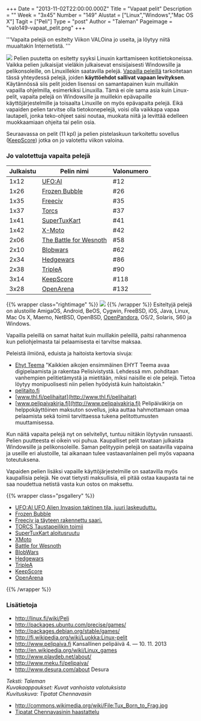 +++
Date = "2013-11-02T22:00:00.000Z"
Title = "Vapaat pelit"
Description = ""
Week = "3x45"
Number = "149"
Alustat = ["Linux","Windows","Mac OS X"]
Tagit = ["Peli"]
Type = "post"
Author = "Taleman"
Pageimage = "valo149-vapaat_pelit.png"
+++


'''Vapaita pelejä on esitelty Viikon VALOina jo useita, ja löytyy niitä
muualtakin Internetistä. '''

![ ](/images/valo149-vapaat_pelit.png "fig:valo149-vapaat_pelit.png") Pelien puutetta on esitetty syyksi
Linuxin karttamiseen kotitietokoneissa. Vaikka pelien julkaisijat
vieläkin julkaisevat ensisijaisesti Windowsille ja pelikonsoleille, on
Linuxillekin saatavilla pelejä. [Vapailla
peleillä](http://fsfe.org/campaigns/wsis/fs.fi.html) tarkoitetaan tässä
yhteydessä pelejä, joiden **käyttöehdot sallivat vapaan levityksen**.
Käytännössä siis pelit joiden lisenssi on samantapainen kuin muillakin
vapailla ohjelmilla, esimerkiksi Linuxilla. Tämä ei ole sama asia kuin
Linux-pelit, vapaita pelejä on Windowsille ja muillekin epävapaille
käyttöjärjestelmille ja toisaalta Linuxille on myös epävapaita pelejä.
Eikä vapaiden pelien tarvitse olla tietokonepelejä, voisi olla vaikkapa
vapaa lautapeli, jonka teko-ohjeet saisi noutaa, muokata niitä ja
levittää edelleen muokkaamiaan ohjeita tai pelin osia.

Seuraavassa on pelit (11 kpl) ja pelien pistelaskuun tarkoitettu
sovellus ([KeepScore](KeepScore)) jotka on jo valotettu
viikon valoina.

### Jo valotettuja vapaita pelejä


|Julkaistu       |Pelin nimi                                                   |Valonumero |
| -------------- | ------------------------------------------------------------| --------- |
|1x12            |[UFO:AI](UFO:AI)                                             |  #12      |
|1x26            |[Frozen Bubble](Frozen_Bubble)                               |  #26      |
|1x35            |[Freeciv](Freeciv)                                           |  #35      |
|1x37            |[Torcs](Torcs)                                               |  #37      |
|1x41            |[SuperTuxKart](SuperTuxKart)                                 |  #41      |
|1x42            |[X-Moto](X-Moto)                                             |  #42      |
|2x06            |[The Battle for Wesnoth](The_Battle_for_Wesnoth)             |  #58      |
|2x10            |[Blobwars](Blobwars)                                         |  #62      |
|2x34            |[Hedgewars](Hedgewars)                                       |  #86      |
|2x38            |[TripleA](TripleA)                                           |  #90      |
|3x14            |[KeepScore](KeepScore)                                       |  #118     |
|3x28            |[OpenArena](OpenArena)                                       |  #132     |

{{% wrapper class="rightimage" %}}
![ ](/images/Vapaat_pelit_Tux_Born_to-Frag.jpg)
{{% /wrapper %}}
Esiteltyjä pelejä on alustoille AmigaOS, Android, BeOS, Cygwin, FreeBSD,
iOS, Java, Linux, Mac Os X, Maemo, NetBSD, OpenBSD,
[OpenPandora](http://openpandora.org/), OS/2, Solaris, S60 ja Windows.

Vapailla peleillä on samat haitat kuin muillakin peleillä, paitsi
rahanmenoa kun peliohjelmasta tai pelaamisesta ei tarvitse maksaa.

Peleistä ilmiönä, eduista ja haitoista kertovia sivuja:

-   [Ehyt
    Teema](http://www.ehyt.fi/fi/ajankohtaista?a=viewItem&itemid=1047)
    "Kaikkien aikojen ensimmäinen EHYT Teema avaa digipelaamista ja
    rakentaa Pelisivistystä. Lehdessä mm. pohditaan vanhempien
    pelitietämystä ja mietitään, miksi naisille ei ole pelejä. Tietoa
    löytyy monipuolisesti niin pelien hyödyistä kuin haitoistakin."
-   [pelitaito.fi](http://pelitaito.fi)
-   [www.thl.fi/pelihaitat](http://www.thl.fi/pelihaitat)
-   [www.pelipaivakirja.fi](http://www.pelipaivakirja.fi) Pelipäiväkirja
    on helppokäyttöinen maksuton sovellus, joka auttaa hahmottamaan omaa
    pelaamista sekä toimii tarvittaessa tukena pelitottumusten
    muuttamisessa.

Kun näitä vapaita pelejä nyt on selvitellyt, tuntuu niitäkin löytyvän
runsaasti. Pelien puutteesta ei oikein voi puhua. Kaupalliset pelit
tavataan julkaista Windowsille ja pelikonsoleille. Saman pelityypin
pelejä on saatavilla vapaina ja useille eri alustoille, tai aikanaan
tulee vastaavanlainen peli myös vapaana toteutuksena.

Vapaiden pelien lisäksi vapaille käyttöjärjestelmille on saatavilla myös
kaupallisia pelejä. Ne ovat tietysti maksullisia, eli pitää ostaa
kaupasta tai ne saa noudettua netistä vasta kun ostos on maksettu.

{{% wrapper class="psgallery" %}}
-   [UFO:AI UFO Alien Invasion taktinen tila, juuri laskeuduttu.](/images/UFO-AI-taktinen1.png)
-   [Frozen Bubble](/images/FrozenBubble-3.png)
-   [Freeciv ja täyteen rakennettu saari.](/images/Kuvakaappaus-Freeciv-6.jpg)
-   [TORCS Taustapeilikin toimii](/images/Kuvakaappaus-Torcs-1.png)
-   [SuperTuxKart aloitusruutu](/images/SuperTuxKart-0.png)
-   [XMoto](/images/Xmoto05.png)
-   [Battle for Wesnoth](/images/wesnoth-8.jpg)
-   [BlobWars](/images/BlobWars-05.png)
-   [Hedgewars](/images/hedgewars-7.png)
-   [TripleA](/images/triplea-3.png)
-   [KeepScore](/images/keepscore-9.png)
-   [OpenArena](/images/OpenArena-06.jpg)

{{% /wrapper %}}
### Lisätietoja

-   <http://linux.fi/wiki/Peli>
-   <http://packages.ubuntu.com/precise/games/>
-   <http://packages.debian.org/stable/games/>
-   <http://fi.wikipedia.org/wiki/Luokka:Linux-pelit>
-   <http://www.pelipaiva.fi> Kansallinen pelipäivä 4. — 10. 11. 2013
-   <http://en.wikipedia.org/wiki/Linux_games>
-   <http://www.playdeb.net/about/>
-   <http://www.meku.fi/pelipaiva/>
-   <http://www.desura.com/about> Desura

*Teksti: Taleman* <br />
*Kuvakaappaukset: Kuvat vanhoista valotuksista* <br />
*Kuvituskuva: Tipatat Chennavasin*

- <http://commons.wikimedia.org/wiki/File:Tux_Born_to_Frag.jpg>
- [Tipatat Chennavasinin haastattelu](http://www.linuxtoday.com/infrastructure/2000032102504PS)


